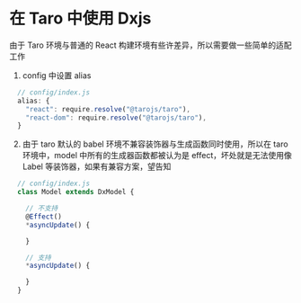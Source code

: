 
# 在 Taro 中使用 Dxjs

由于 Taro 环境与普通的 React 构建环境有些许差异，所以需要做一些简单的适配工作

1. config 中设置 alias
```javascript
  // config/index.js
  alias: {
    "react": require.resolve("@tarojs/taro"),
    "react-dom": require.resolve("@tarojs/taro"),
  }
```

2. 由于 taro 默认的 babel 环境不兼容装饰器与生成函数同时使用，所以在 taro 环境中，model 中所有的生成器函数都被认为是 effect，坏处就是无法使用像 Label 等装饰器，如果有兼容方案，望告知
```javascript
  // config/index.js
  class Model extends DxModel {

    // 不支持
    @Effect()
    *asyncUpdate() {

    }

    // 支持
    *asyncUpdate() {

    }
  }
```


